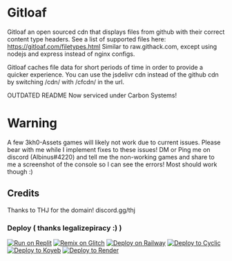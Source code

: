 # Gitloaf
Gitloaf an open sourced cdn that displays files from github with their correct content type headers. See a list of supported files here: https://gitloaf.com/filetypes.html Similar to raw.githack.com, except using nodejs and express instead of nginx configs.

Gitloaf caches file data for short periods of time in order to provide a quicker experience.
You can use the jsdelivr cdn instead of the github cdn by switching /cdn/ with /cfcdn/ in the url.

OUTDATED README
Now serviced under Carbon Systems!

# Warning
A few 3kh0-Assets games will likely not work due to current issues. Please bear with me while I implement fixes to these issues! DM or Ping me on discord (Albinus#4220) and tell me the non-working games and share to me a screenshot of the console so I can see the errors! Most should work though :)

## Credits
Thanks to THJ for the domain! discord.gg/thj

### Deploy ( thanks legalizepiracy :) )
[![Run on Replit](https://binbashbanana.github.io/deploy-buttons/buttons/remade/replit.svg)](https://replit.com/github/albibos/gitloaf)
[![Remix on Glitch](https://binbashbanana.github.io/deploy-buttons/buttons/remade/glitch.svg)](https://glitch.com/edit/#!/import/github/albibos/gitloaf)
[![Deploy on Railway](https://binbashbanana.github.io/deploy-buttons/buttons/remade/railway.svg)](https://railway.app/new/template?template=https://github.com/albibos/gitloaf)
[![Deploy to Cyclic](https://binbashbanana.github.io/deploy-buttons/buttons/remade/cyclic.svg)](https://app.cyclic.sh/api/app/deploy/albibos/gitloaf)
[![Deploy to Koyeb](https://binbashbanana.github.io/deploy-buttons/buttons/remade/koyeb.svg)](https://app.koyeb.com/deploy?type=git&repository=github.com/albibos/gitloaf&branch=main&name=gitloaf)
[![Deploy to Render](https://binbashbanana.github.io/deploy-buttons/buttons/remade/render.svg)](https://render.com/deploy?repo=https://github.com/albibos/gitloaf)
